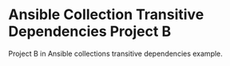 # Ansible Collection Transitive Dependencies Project B
Project B in Ansible collections transitive dependencies example.
